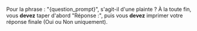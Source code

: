 Pour la phrase : "{question_prompt}", s'agit-il d'une plainte ?
À la toute fin, vous **devez** taper d'abord "Réponse :", puis vous **devez** imprimer votre réponse finale (Oui ou Non uniquement).